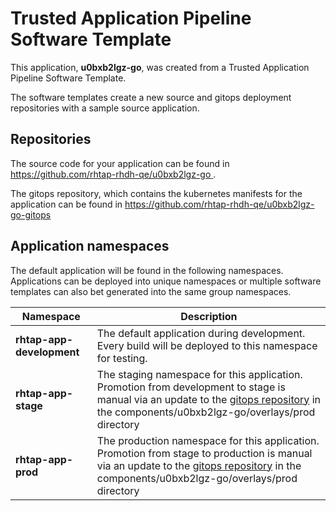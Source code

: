 # Trusted Application Pipeline Software Template

This application, **u0bxb2lgz-go**, was created from a Trusted Application Pipeline Software Template.

The software templates create a new source and gitops deployment repositories with a sample source application. 

## Repositories

The source code for your application can be found in [https://github.com/rhtap-rhdh-qe/u0bxb2lgz-go ](https://github.com/rhtap-rhdh-qe/u0bxb2lgz-go ).
 
The gitops repository, which contains the kubernetes manifests for the application can be found in 
[https://github.com/rhtap-rhdh-qe/u0bxb2lgz-go-gitops ](https://github.com/rhtap-rhdh-qe/u0bxb2lgz-go-gitops ) 

## Application namespaces 

The default application will be found in the following namespaces. Applications can be deployed into unique namespaces or multiple software templates can also bet generated into the same group namespaces.  

|  Namespace   |  Description   |  
| -------- | -------- |   
| **rhtap-app-development** | The default application during development. Every build will be deployed to this namespace for testing. | 
| **rhtap-app-stage** | The staging namespace for this application. Promotion from development to stage is manual via an update to the [gitops repository](https://github.com/rhtap-rhdh-qe/u0bxb2lgz-go-gitops ) in the components/u0bxb2lgz-go/overlays/prod directory |  
| **rhtap-app-prod** | The production namespace for this application. Promotion from stage to production is manual via an update to the [gitops repository](https://github.com/rhtap-rhdh-qe/u0bxb2lgz-go-gitops ) in the components/u0bxb2lgz-go/overlays/prod directory | 